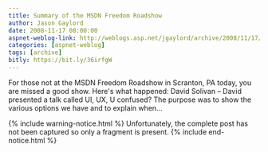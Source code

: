 ```yaml
---
title: Summary of the MSDN Freedom Roadshow
author: Jason Gaylord
date: 2008-11-17 08:00:00
aspnet-weblog-link: http://weblogs.asp.net/jgaylord/archive/2008/11/17/summary-of-the-msdn-freedom-roadshow.aspx
categories: [aspnet-weblog]
tags: [archive]
bitly: https://bit.ly/36irfgW
---
```


For those not at the MSDN Freedom Roadshow in Scranton, PA today, you are missed a good show. Here's what happened: David Solivan – David presented a talk called UI, UX, U confused? The purpose was to show the various options we have and to explain when...

{% include warning-notice.html %}
Unfortunately, the complete post has not been captured so only a fragment is present.
{% include end-notice.html %}